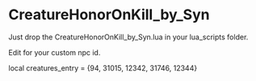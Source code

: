 # CreatureHonorOnKill_by_Syn


Just drop the CreatureHonorOnKill_by_Syn.lua in your lua_scripts folder.


Edit for your custom npc id.

local creatures_entry = {94, 31015, 12342, 31746, 12344}

